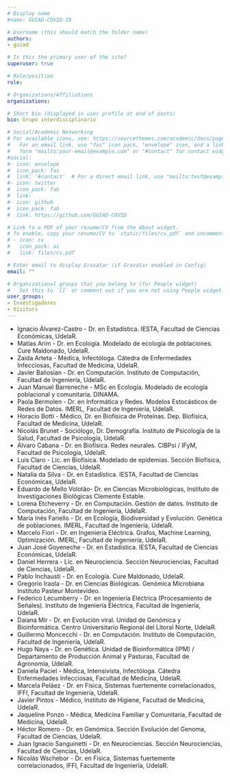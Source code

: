 ```yaml
---
# Display name
#name: GUIAD-COVID-19

# Username (this should match the folder name)
authors:
- guiad

# Is this the primary user of the site?
superuser: true

# Role/position
role: 

# Organizations/Affiliations
organizations:

# Short bio (displayed in user profile at end of posts)
bio: Grupo interdisciplinario

# Social/Academic Networking
# For available icons, see: https://sourcethemes.com/academic/docs/page-builder/#icons
#   For an email link, use "fas" icon pack, "envelope" icon, and a link in the
#   form "mailto:your-email@example.com" or "#contact" for contact widget.
#social:
#- icon: envelope
#  icon_pack: fas
#  link: '#contact'  # For a direct email link, use "mailto:test@example.org".
#- icon: twitter
#  icon_pack: fab
#  link: 
#- icon: github
#  icon_pack: fab
#  link: https://github.com/GUIAD-COVID

# Link to a PDF of your resume/CV from the About widget.
# To enable, copy your resume/CV to `static/files/cv.pdf` and uncomment the lines below.
# - icon: cv
#   icon_pack: ai
#   link: files/cv.pdf

# Enter email to display Gravatar (if Gravatar enabled in Config)
email: ""

# Organizational groups that you belong to (for People widget)
#   Set this to `[]` or comment out if you are not using People widget.
user_groups:
- Investigadores
- Visitors
---
```


* Ignacio Álvarez-Castro -  Dr. en Estadística. IESTA, Facultad de Ciencias Económicas, UdelaR.
* Matías Arim - Dr. en Ecología. Modelado de ecología de poblaciones. Cure Maldonado, UdelaR.
* Zaida Arteta - Médica, Infectóloga. Cátedra de Enfermedades Infecciosas,  Facultad de Medicina, UdelaR.
* Javier Baliosian - Dr. en Computación. Instituto de Computación, Facultad de Ingeniería, UdelaR.
* Juan Manuel Barreneche - MSc en Ecología. Modelado de ecología poblacional y comunitaria. DINAMA.
* Paola Bermolen - Dr. en Informática y Redes. Modelos Estocásticos de Redes de Datos. IMERL, Facultad de Ingeniería, UdelaR.
* Horacio Botti - Médico, Dr. en Biofísica de Proteínas. Dep. Biofísica, Facultad de Medicina, UdelaR.
* Nicolás Brunet - Sociólogo, Dr. Demografía. Instituto de Psicología de la Salud, Facultad de Psicología, UdelaR.
* Álvaro Cabana - Dr. en Biofísica. Redes neurales. CIBPsi / IFyM, Facultad de Psicología, UdelaR.
* Luis Claro - Lic. en Biofísica. Modelado de epidemias. Sección Biofísica, Facultad de Ciencias, UdelaR.
* Natalia da Silva - Dr. en Estadística. IESTA, Facultad de Ciencias Económicas, UdelaR.
* Eduardo de Mello Volotão- Dr. en Ciencias Microbiológicas, Instituto de Investigaciones Biológicas Clemente Estable.
* Lorena Etcheverry - Dr. en Computación.  Gestión de datos.  Instituto de Computación, Facultad de Ingeniería, UdelaR.
* María Inés Fariello - Dr. en Ecología, Biodiversidad y Evolución. Genética de poblaciones. IMERL, Facultad de Ingeniería, UdelaR.
* Marcelo Fiori - Dr. en Ingeniería Eléctrica. Grafos, Machine Learning, Optimización. IMERL, Facultad de Ingeniería, UdelaR.
* Juan José Goyeneche -  Dr. en Estadística. IESTA, Facultad de Ciencias Económicas, UdelaR.
* Daniel Herrera - Lic. en Neurociencia. Sección Neurociencias, Facultad de Ciencias, UdelaR.
* Pablo Inchausti - Dr. en Ecología. Cure Maldonado, UdelaR.
* Gregorio Iraola - Dr. en Ciencias Biológicas. Genómica Microbiana Instituto Pasteur Montevideo.
* Federico Lecumberry - Dr. en Ingeniería Eléctrica (Procesamiento de Señales). Instituto de Ingeniería Eléctrica, Facultad de Ingeniería, UdelaR.
* Daiana Mir - Dr. en Evolución viral. Unidad de Genómica y Bioinformática. Centro Universitario Regional del Litoral Norte, UdelaR.
* Guillermo Moncecchi - Dr. en Computación. Instituto de Computación, Facultad de Ingeniería, UdelaR.
* Hugo Naya - Dr. en Genética. Unidad de Bioinformática (IPM) / Departamento de Producción Animal y Pasturas, Facultad de Agronomía, UdelaR.
* Daniela Paciel - Médica, Intensivista, Infectóloga. Cátedra Enfermedades Infecciosas, Facultad de Medicina, UdelaR.
* Marcela Peláez - Dr. en Física, Sistemas fuertemente correlacionados, IFFI, Facultad de Ingeniería, UdelaR.
* Javier Pintos - Médico, Instituto de Higiene, Facultad de Medicina, UdelaR.
* Jaqueline Ponzo - Médica, Medicina Familiar y Comunitaria, Facultad de Medicina, UdelaR.
* Héctor Romero - Dr. en Genómica. Sección Evolución del Genoma, Facultad de Ciencias, UdelaR.
* Juan Ignacio Sanguinetti - Dr. en Neurociencias. Sección Neurociencias, Facultad de Ciencias, UdelaR. 
* Nicolás Wschebor - Dr. en Física, Sistemas fuertemente correlacionados, IFFI, Facultad de Ingeniería, UdelaR.
